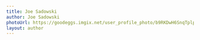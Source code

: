 ```yaml
---
title: Joe Sadowski
author: Joe Sadowski
photoUrl: https://goodeggs.imgix.net/user_profile_photo/b9RKDwH6SnqTplpPbFpM_Joe.jpg?w=150&h=150&fit=crop&crop=faces
layout: author
---
```


